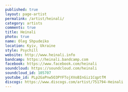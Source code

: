 ```yaml
---
published: true
layout: page-artist
permalink: /artist/heinali/
category: artists
comments: true
title: Heinali
photo: true
name: Oleg Shpudeiko
location: Kyiv, Ukraine
style: Psychill
website: http://www.heinali.info
bandcamp: https://heinali.bandcamp.com
facebook: https://www.facebook.com/heinali
soundcloud: https://soundcloud.com/heinali
soundcloud_id: 105707
youtube_id: PLp2GaPnw5O3PYFTojXVoBInGiz1CqptfM
discogs: https://www.discogs.com/artist/751794-Heinali
---
```

